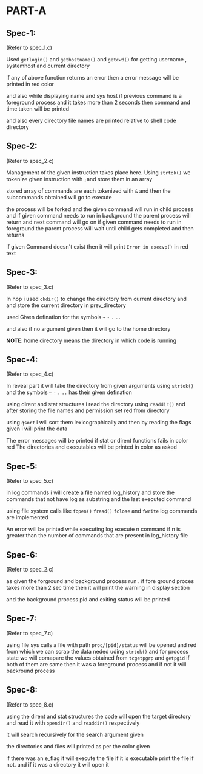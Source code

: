# PART-A
## Spec-1:

(Refer to spec_1.c)

Used `getlogin()` and `gethostname()` and `getcwd()` for getting username , systemhost and current directory 

if any of above function returns an error then a error message will be printed in red color 

and also while displaying name and sys host if previous command is a foreground process and it takes more than 2 seconds then command and time taken will be printed  

and also every directory file names are printed relative to shell code directory

## Spec-2:

(Refer to spec_2.c)

Management of the given instruction takes place here. Using `strtok()` we tokenize given instruction with `;`and store them in an array

stored array of commands are each tokenized with `&` and then the subcommands obtained will go to execute

the process will be forked and the given command will run in child process and if given command needs to run in background  the parent process will return and next command will go on if given command needs to run in foreground the parent process will wait until child gets completed and then returns

if given Command doesn't exist then it will print `Error in execvp()` in red text

## Spec-3:

(Refer to spec_3.c)

In hop i used `chdir()` to change the directory from current directory and and store the current directory in prev_directory

used Given defination for the symbols `~` `-` `.` `..` 

and also if no argument given then it will go to the home directory

**NOTE**: home directory means the directory in which code is running


## Spec-4:

(Refer to spec_4.c)

In reveal part it will take the directory from given arguments using `strtok()` and the symbols `~` `-` `.` `..` has their given defination

using dirent and stat structures i read the directory using `readdir()`  and after  storing the file names and permission set red from directory

using `qsort` i will sort them lexicographically 
and then by reading the flags given i will print the data 

The error messages will be printed if stat or dirent functions fails in color red
The directories and executables will be printed in color as asked

## Spec-5:

(Refer to spec_5.c)

in log commands i will create a file named log_history 
and store the commands that not have log as substring and the last executed command

using file system calls like `fopen()` `fread()` `fclose` and `fwrite` log commands are implemented

An error will be printed while executing log execute n command if n is greater than the number of commands that are present in log_history file

## Spec-6:

(Refer to spec_2.c)

as given the forground and background process run . if fore ground proces takes more than 2 sec time then it will print the warning in display section

and the background process pid and exiting status will be printed

## Spec-7:

(Refer to spec_7.c)

using file sys calls a file with path `proc/[pid]/status` will be opened and red from which we can scrap the data neded uding  `strtok()` and for process state we will comapare the values obtained from `tcgetpgrp` and `getpgid` if both of them are same then it was a foreground process and if not it will backround process 

## Spec-8:

(Refer to spec_8.c)

using the dirent and stat structures the code will open the target directory and read it with `opendir()` and `readdir()` respectively

it will search recursively for the search argument given

the directories and files will printed as per the color given

if there was an e_flag it will execute the file if it is executable print the file if not. and if it was a directory it will open it
